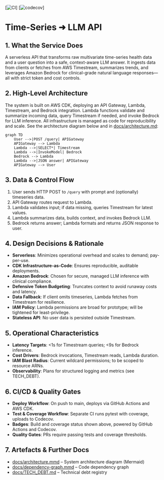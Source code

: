 [![CI](https://github.com/<org>/<repo>/actions/workflows/ci.yml/badge.svg)]
[![codecov](https://codecov.io/gh/<org>/<repo>/branch/main/graph/badge.svg)]

# Time-Series ➜ LLM API

## 1. What the Service Does

A serverless API that transforms raw multivariate time-series health data and a user question into a safe, context-aware LLM answer. It ingests data from clients or fetches from AWS Timestream, summarizes trends, and leverages Amazon Bedrock for clinical-grade natural language responses—all with strict token and cost controls.

## 2. High-Level Architecture

The system is built on AWS CDK, deploying an API Gateway, Lambda, Timestream, and Bedrock integration. Lambda functions validate and summarize incoming data, query Timestream if needed, and invoke Bedrock for LLM inference. All infrastructure is managed as code for reproducibility and scale. See the architecture diagram below and in [docs/architecture.md](docs/architecture.md):

```mermaid
graph TD
    User -->|POST /query| APIGateway
    APIGateway --> Lambda
    Lambda -->|SELECT*| Timestream
    Lambda -->|InvokeModel| Bedrock
    Bedrock --> Lambda
    Lambda -->|JSON answer| APIGateway
    APIGateway --> User
```

## 3. Data & Control Flow

1. User sends HTTP POST to `/query` with prompt and (optionally) timeseries data.
2. API Gateway routes request to Lambda.
3. Lambda validates input; if data missing, queries Timestream for latest values.
4. Lambda summarizes data, builds context, and invokes Bedrock LLM.
5. Bedrock returns answer; Lambda formats and returns JSON response to user.

## 4. Design Decisions & Rationale

- **Serverless**: Minimizes operational overhead and scales to demand; pay-per-use.
- **CDK Infrastructure-as-Code**: Ensures reproducible, auditable deployments.
- **Amazon Bedrock**: Chosen for secure, managed LLM inference with clinical compliance.
- **Defensive Token Budgeting**: Truncates context to avoid runaway costs and latency.
- **Data Fallback**: If client omits timeseries, Lambda fetches from Timestream for resilience.
- **IAM Policy**: Lambda permissions are broad for prototype; will be tightened for least-privilege.
- **Stateless API**: No user data is persisted outside Timestream.

## 5. Operational Characteristics

- **Latency Targets**: <1s for Timestream queries; <9s for Bedrock inference.
- **Cost Drivers**: Bedrock invocations, Timestream reads, Lambda duration.
- **IAM Blast Radius**: Current wildcard permissions; to be scoped to resource ARNs.
- **Observability**: Plans for structured logging and metrics (see TECH_DEBT).

## 6. CI/CD & Quality Gates

- **Deploy Workflow**: On push to main, deploys via GitHub Actions and AWS CDK.
- **Test & Coverage Workflow**: Separate CI runs pytest with coverage, uploads to Codecov.
- **Badges**: Build and coverage status shown above, powered by GitHub Actions and Codecov.
- **Quality Gates**: PRs require passing tests and coverage thresholds.

## 7. Artefacts & Further Docs

- [docs/architecture.mmd](docs/architecture.md) – System architecture diagram (Mermaid)
- [docs/dependency-graph.mmd](docs/dependency-graph.md) – Code dependency graph
- [docs/TECH_DEBT.md](docs/TECH_DEBT.md) – Technical debt registry

